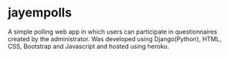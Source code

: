 # jayempolls
A simple polling web app in which users can participate in
questionnaires created by the administrator. Was developed using Django(Python), HTML, CSS, Bootstrap and Javascript and hosted using heroku.

